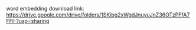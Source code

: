 word embedding download link: https://drive.google.com/drive/folders/1SKibg2xWgdJnuyuJnZ36OTzPFfA7FFI-?usp=sharing
